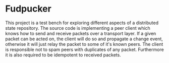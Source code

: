 # Fudpucker
This project is a test bench for exploring different aspects of a distributed state repository. The source code is implementing a peer client which knows how to send and receive packets over a transport layer. If a given packet can be acted on, the client will do so and propagate a change event, otherwise it will just relay the packet to some of it's known peers. The client is responsible not to spam peers with duplicates of any packet. Furthermore it is also required to be idempotent to received packets.
